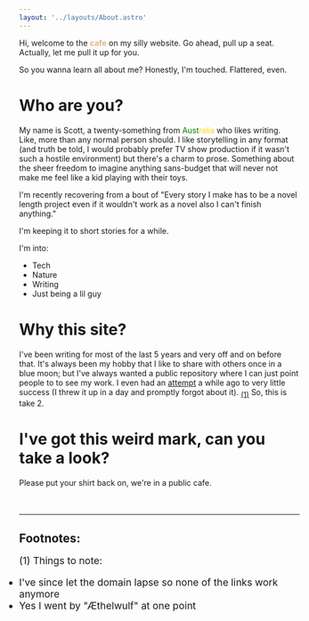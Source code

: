 ```yaml
---
layout: '../layouts/About.astro'
---
```

Hi, welcome to the <span style="color: burlywood; font-weight: bold;">cafe</span> on my silly website. Go ahead, pull up a seat. Actually, let me pull it up for you.

So you wanna learn all about me? Honestly, I'm touched. Flattered, even.

# Who are you?
My name is Scott, a twenty-something from <span style="color:green">Aust</span><span style="color:gold">ralia</span> who likes writing. Like, more than any normal person should. I like storytelling in any format (and truth be told, I would probably prefer TV show production if it wasn't such a hostile environment) but there's a charm to prose. Something about the sheer freedom to imagine anything sans-budget that will never not make me feel like a kid playing with their toys.

I'm recently recovering from a bout of "Every story I make has to be a novel length project even if it wouldn't work as a novel also I can't finish anything."

I'm keeping it to short stories for a while.

I'm into:
- Tech
- Nature
- Writing
- Just being a lil guy

# Why this site?
I've been writing for most of the last 5 years and very off and on before that. It's always been my hobby that I like to share with others once in a blue moon; but I've always wanted a public repository where I can just point people to to see my work. I even had an [attempt](https://aethelwulff.blogspot.com/p/home.html) a while ago to very little success (I threw it up in a day and promptly forgot about it). <sub style="font-size: 0.8rem;">[(1)](#one)</sub> So, this is take 2.

# I've got this weird mark, can you take a look?
Please put your shirt back on, we're in a public cafe.<br><br><br>
***
## Footnotes:
<span style="font-size: 1.1rem;">
<span id="one">(1)</span> Things to note:

- I've since let the domain lapse so none of the links work anymore
- Yes I went by "Æthelwulf" at one point
</span>
<style>
    span ul {
        padding-left: 0%;
        text-align: left;
    }
        main h1::before {
        content: "\A";
        white-space: pre;
    }
</style>